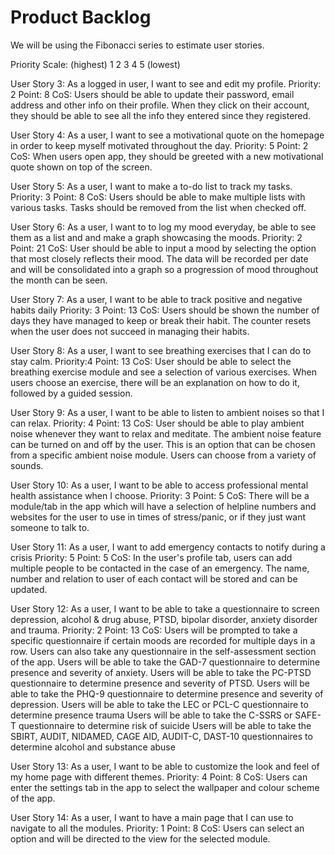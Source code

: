 Product Backlog
===============
We will be using the Fibonacci series to estimate user stories.

Priority Scale: (highest) 1 2 3 4 5 (lowest)

User Story 3: As a logged in user, I want to see and edit my profile.
Priority: 2
Point: 8
CoS: Users should be able to update their password, email address and other info on their profile. When they click on their account, they should be able to see all the info they entered since they registered.

User Story 4: As a user, I want to see a motivational quote on the homepage in order to keep myself motivated throughout the day.
Priority:  5
Point: 2
CoS: When users open app, they should be greeted with a new motivational quote shown on top of the screen.

User Story 5: As a user, I want to make a to-do list to track my tasks.
Priority: 3
Point: 8
CoS: Users should be able to make multiple lists with various tasks. Tasks should be removed from the list when checked off.

User Story 6: As a user, I want to to log my mood everyday, be able to see them as a list and and make a graph showcasing the moods. 
Priority: 2
Point: 21
CoS: User should be able to input a mood by selecting the option that most closely reflects their mood. The data will be recorded per date and will be consolidated into a graph so a progression of mood throughout the month can be seen.

User Story 7: As a user, I want to be able to track positive and negative habits daily
Priority: 3
Point: 13
CoS: Users should be shown the number of days they have managed to keep or break their habit. The counter resets when the user does not succeed in managing their habits.

User Story 8: As a user, I want to see breathing exercises that I can do to stay calm.
Priority:4
Point: 13
CoS: User should be able to select the breathing exercise module and see a selection of various exercises. When users choose an exercise, there will be an explanation on how to do it, followed by a guided session.

User Story 9: As a user, I want to be able to listen to ambient noises so that I can relax.
Priority: 4
Point: 13
CoS: User should be able to play ambient noise whenever they want to relax and meditate. The ambient noise feature can be turned on and off by the user. This is an option that can be chosen from a specific ambient noise module. Users can choose from a variety of sounds.

User Story 10: As a user, I want to be able to access professional mental health assistance when I choose.
Priority: 3
Point: 5
CoS: There will be a module/tab in the app which will have a selection of helpline numbers and websites for the user to use in times of stress/panic, or if they just want someone to talk to.

User Story 11: As a user, I want to add emergency contacts to notify during a crisis
Priority: 5
Point: 5
CoS: In the user's profile tab, users can add multiple people to be contacted in the case of an emergency. The name, number and relation to user of each contact will be stored and can be updated.

User Story 12: As a user, I want to be able to take a questionnaire to screen depression, alcohol & drug abuse, PTSD, bipolar disorder, anxiety disorder and trauma.
Priority: 2
Point: 13
CoS: Users will be prompted to take a specific questionnaire if certain moods are recorded for multiple days in a row. Users can also take any questionnaire in the self-assessment section of the app. 
	Users will be able to take the GAD-7 questionnaire to determine presence and severity of anxiety. 
	Users will be able to take the PC-PTSD questionnaire to determine presence and severity of PTSD. 
	Users will be able to take the PHQ-9 questionnaire to determine presence and severity of depression.
	Users will be able to take the LEC or PCL-C questionnaire to determine presence trauma
	Users will be able to take the C-SSRS or SAFE-T questionnaire to determine risk of suicide
	Users will be able to take the SBIRT, AUDIT, NIDAMED, CAGE AID, AUDIT-C, DAST-10 questionnaires to determine alcohol and substance abuse

User Story 13: As a user, I want to be able to customize the look and feel of my home page with different themes.
Priority: 4
Point: 8
CoS: Users can enter the settings tab in the app to select the wallpaper and colour scheme of the app.

User Story 14: As a user, I want to have a main page that I can use to navigate to all the modules.
Priority: 1
Point: 8
CoS: Users can select an option and will be directed to the view for the selected module.